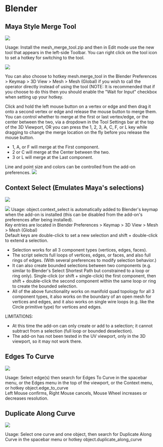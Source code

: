# Blender

## Maya Style Merge Tool
![](https://i.imgur.com/aTZDOdp.gif)

Usage: Install the mesh_merge_tool.zip and then in Edit mode use the new tool that appears in the left-side Toolbar.  You can right click on the tool icon to set a hotkey for switching to the tool.

![](https://i.imgur.com/EuHTXth.png)

You can also choose to hotkey mesh.merge_tool in the Blender Preferences > Keymap > 3D View > Mesh > Mesh (Global) if you wish to call the operator directly instead of using the tool (NOTE: It is recommended that if you choose to do this then you should enable the "Wait for Input" checkbox when setting up your hotkey.

Click and hold the left mouse button on a vertex or edge and then drag it onto a second vertex or edge and release the mouse button to merge them.  You can control whether to merge at the first or last vertex/edge, or the center between the two, via a dropdown in the Tool Settings bar at the top of the 3D Viewport, OR you can press the 1, 2, 3, A, C, F, or L key while dragging to change the merge location on the fly before you release the mouse button.
- 1, A, or F will merge at the First component.
- 2 or C will merge at the Center between the two.
- 3 or L will merge at the Last component.

Line and point size and colors can be controlled from the add-on preferences.
![](https://i.imgur.com/GpsqXue.png)

## Context Select (Emulates Maya's selections)
![](https://i.imgur.com/FwF4o0r.gif)

![](https://i.imgur.com/bpaMJWL.png)
Usage: object.context_select is automatically added to Blender's keymap when the add-on is installed (this can be disabled from the add-on's preferences after being installed).  
Key entries are located in Blender Preferences > Keymap > 3D View > Mesh > Mesh (Global)  
Default keys are double-click to set a new selection and shift + double-click to extend a selection.

- Selection works for all 3 component types (vertices, edges, faces).  
- The script selects full loops of vertices, edges, or faces, and also full rings of edges.  (With several preferences to modify selection behavior.)
- It can also create bounded selections between two components (e.g. similar to Blender's Select Shortest Path but constrained to a loop or ring only).  Single-click (or shift + single-click) the first component, then shift + double-click the second component within the same loop or ring to create the bounded selection.  
- All of the above functionality works on manifold quad topology for all 3 component types, it also works on the boundary of an open mesh for vertices and edges, and it also works on single wire loops (e.g. like the Circle primitive type) for vertices and edges.  

LIMITATIONS: 
- At this time the add-on can only create or add to a selection; it cannot subtract from a selection (full loop or bounded deselection).  
- The add-on has not been tested in the UV viewport, only in the 3D viewport, so it may not work there.

## Edges To Curve
![](https://i.imgur.com/u2tHwLL.gif)

Usage: Select edge(s) then search for Edges To Curve in the spacebar menu, or the Edges menu in the top of the viewport, or the Context menu, or hotkey object.edge_to_curve  
Left Mouse confirms, Right Mouse cancels, Mouse Wheel increases or decreases resolution.

## Duplicate Along Curve
![](https://i.imgur.com/8kERwFF.gif)

Usage: Select one curve and one object, then search for Duplicate Along Curve in the spacebar menu or hotkey object.duplicate_along_curve
